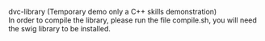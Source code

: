 d v c - l i b r a r y  (Temporary demo only a C++ skills demonstration) \
 
 In order to compile the library, please run the file compile.sh, you will need the swig library to be installed. 
